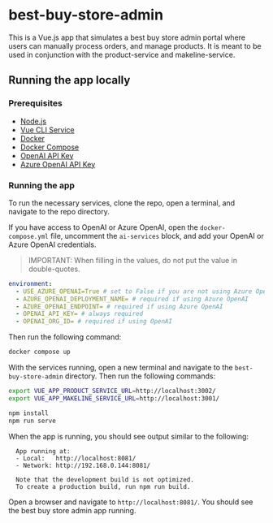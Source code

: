 # best-buy-store-admin

This is a Vue.js app that simulates a best buy store admin portal where users can manually process orders, and manage products. It is meant to be used in conjunction with the product-service and makeline-service.

## Running the app locally

### Prerequisites

- [Node.js](https://nodejs.org/en/download/)
- [Vue CLI Service](https://cli.vuejs.org/guide/cli-service.html)
- [Docker](https://docs.docker.com/get-docker/)
- [Docker Compose](https://docs.docker.com/compose/install/)
- [OpenAI API Key](https://beta.openai.com/docs/developer-quickstart/your-api-keys)
- [Azure OpenAI API Key](https://azure.microsoft.com/products/cognitive-services/openai-service/)

### Running the app
To run the necessary services, clone the repo, open a terminal, and navigate to the repo directory.

If you have access to OpenAI or Azure OpenAI, open the `docker-compose.yml` file, uncomment the `ai-services` block, and add your OpenAI or Azure OpenAI credentials.

> IMPORTANT: When filling in the values, do not put the value in double-quotes.

```yaml
environment:
  - USE_AZURE_OPENAI=True # set to False if you are not using Azure OpenAI
  - AZURE_OPENAI_DEPLOYMENT_NAME= # required if using Azure OpenAI
  - AZURE_OPENAI_ENDPOINT= # required if using Azure OpenAI
  - OPENAI_API_KEY= # always required
  - OPENAI_ORG_ID= # required if using OpenAI
```

Then run the following command:

```bash
docker compose up
```

With the services running, open a new terminal and navigate to the `best-buy-store-admin` directory. Then run the following commands:

```bash
export VUE_APP_PRODUCT_SERVICE_URL=http://localhost:3002/
export VUE_APP_MAKELINE_SERVICE_URL=http://localhost:3001/

npm install
npm run serve
```

When the app is running, you should see output similar to the following:

```text
  App running at:
  - Local:   http://localhost:8081/ 
  - Network: http://192.168.0.144:8081/

  Note that the development build is not optimized.
  To create a production build, run npm run build.
```

Open a browser and navigate to `http://localhost:8081/`. You should see the best buy store admin app running.